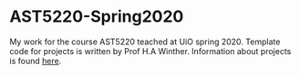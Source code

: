 # AST5220-Spring2020

My work for the course AST5220 teached at UiO spring 2020. Template code for projects is written by Prof H.A Winther.
Information about projects is found [here](https://www.uio.no/studier/emner/matnat/astro/AST5220/v20/pensumliste/index.html).
